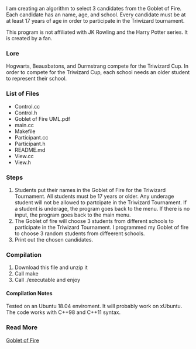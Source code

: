 I am creating an algorithm to select 3 candidates from the Goblet of Fire. Each candidate has an name, age, and school. Every candidate must be at at least 17 years of age in order to participate in the Triwizard tournament.

This program is not affiliated with JK Rowling and the Harry Potter series. It is created by a fan.

### Lore
Hogwarts, Beauxbatons, and Durmstrang compete for the Triwizard Cup. In order to compete for the Triwizard Cup, each school needs an older student to represent their school.

### List of Files
- Control.cc
- Control.h
- Goblet of Fire UML.pdf
- main.cc
- Makefile
- Participant.cc
- Participant.h
- README.md
- View.cc
- View.h


### Steps
1. Students put their names in the Goblet of Fire for the Triwizard Tournament. All students must be 17 years or older.
Any underage student will not be allowed to partcipate in the Triwizard Tournament. If a student is underage, the program goes back to the menu. If there is no input, the program goes back to the main menu.
2. The Goblet of fire will choose 3 students from different schools to participate in the Triwizard Tournament. I programmed my Goblet of fire to choose 3 random students from diffeerent schools.
3. Print out the chosen candidates.

### Compilation
1. Download this file and unzip it
2. Call make
3. Call ./executable and enjoy

#### Compilation Notes
Tested on an Ubuntu 18.04 enviroment. It will probably work on xUbuntu. The code works with C++98 and C++11 syntax.

### Read More
[Goblet of Fire](https://harrypotter.fandom.com/wiki/Goblet_of_Fire)
